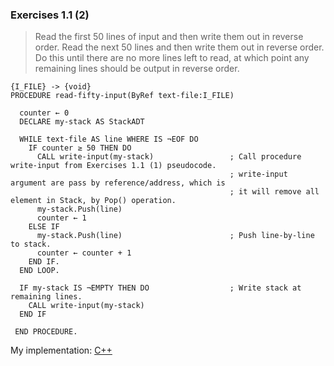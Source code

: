 ### Exercises 1.1 (2)
> Read the first 50 lines of input and then write them out in reverse order. Read the next 50 lines and then write them out in reverse order. Do this until there are no more lines left to read, at which point any remaining lines should be output in reverse order. 
```
{I_FILE} -> {void}
PROCEDURE read-fifty-input(ByRef text-file:I_FILE)
  
  counter ← 0
  DECLARE my-stack AS StackADT
  
  WHILE text-file AS line WHERE IS ¬EOF DO
    IF counter ≥ 50 THEN DO
      CALL write-input(my-stack)                 ; Call procedure write-input from Exercises 1.1 (1) pseudocode.
                                                 ; write-input argument are pass by reference/address, which is
                                                 ; it will remove all element in Stack, by Pop() operation.
      my-stack.Push(line)
      counter ← 1
    ELSE IF
      my-stack.Push(line)                        ; Push line-by-line to stack.
      counter ← counter + 1
    END IF.
  END LOOP.
  
  IF my-stack IS ¬EMPTY THEN DO                  ; Write stack at remaining lines.
    CALL write-input(my-stack)
  END IF
  
 END PROCEDURE.
```
My implementation: [C++](https://gist.github.com/afifabroory/e4be703c1240a2df186601420ca86dfe)
